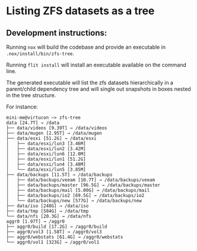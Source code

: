 Listing ZFS datasets as a tree
==============================

Development instructions:
-------------------------

Running `nox` will build the codebase and provide an executable in
`.nox/install/bin/zfs-tree`.

Running `flit install` will install an executable available on the command
line.

The generated executable will list the zfs datasets hierarchically in a
parent/child dependency tree and will single out snapshots in boxes nested in
the tree structure.

For instance:

```console
mini-me@virtucon ~> zfs-tree
data [24.7T] → /data
├── data/videos [9.39T] → /data/videos
├── data/mugen [2.95T] → /data/mugen
├── data/esxi [51.2G] → /data/esxi
│   ├── data/esxi/lun3 [3.46M]
│   ├── data/esxi/lun2 [3.42M]
│   ├── data/esxi/lun6 [12.0M]
│   ├── data/esxi/lun1 [51.2G]
│   ├── data/esxi/lun4 [3.48M]
│   └── data/esxi/lun5 [3.85M]
├── data/backups [11.5T] → /data/backups
│   ├── data/backups/veeam [10.7T] → /data/backups/veeam
│   ├── data/backups/master [96.5G] → /data/backups/master
│   ├── data/backups/mail [5.00G] → /data/backups/mail
│   ├── data/backups/io2 [69.5G] → /data/backups/io2
│   └── data/backups/new [577G] → /data/backups/new
├── data/iso [248G] → /data/iso
├── data/tmp [584G] → /data/tmp
└── data/nfs [20.3G] → /data/nfs
aggr0 [1.97T] → /aggr0
├── aggr0/build [17.2G] → /aggr0/build
├── aggr0/vol3 [1.58T] → /aggr0/vol3
├── aggr0/webstats [61.4G] → /aggr0/webstats
└── aggr0/vol1 [323G] → /aggr0/vol1
```